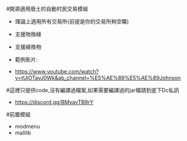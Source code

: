 #開源適用廢土的自動村民交易模組
* 理論上適用所有交易所(前提是你的交易所夠空曠)
* 支援物換綠
* 支援綠換物
  
* 範例影片:
* https://www.youtube.com/watch?v=tUjOTavJ0Wk&ab_channel=%E5%AE%89%E5%AE%89Johnson

#這裡只提供code,沒有編譯過檔案,如果需要編譯過的jar檔請到底下Dc私訊
* https://discord.gg/BMvavTB9rY

#前置模組
* modmenu
* malilib
